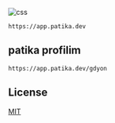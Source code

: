![css](https://user-images.githubusercontent.com/57774389/165000375-1f845fab-9bfb-4f06-b037-3fee45562f34.png)

```
https://app.patika.dev 
```
## patika profilim
```
https://app.patika.dev/gdyon
```
## License
[MIT](https://choosealicense.com/licenses/mit)
